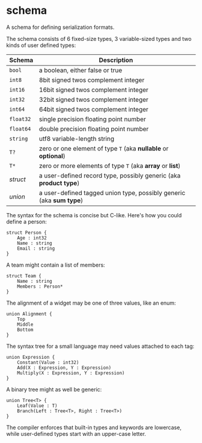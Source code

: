 schema
======

A schema for defining serialization formats.

The schema consists of 6 fixed-size types, 3 variable-sized types and two kinds of user defined types:

Schema   | Description
------   | -----------
`bool`   | a boolean, either false or true
`int8`   | 8bit signed twos complement integer
`int16`  | 16bit signed twos complement integer
`int32`  | 32bit signed twos complement integer
`int64`  | 64bit signed twos complement integer
`float32`| single precision floating point number
`float64`| double precision floating point number
`string` | utf8 variable-length string
`T?`     | zero or one element of type `T` (aka **nullable** or **optional**)
`T*`     | zero or more elements of type `T` (aka **array** or **list**)
*struct* | a user-defined record type, possibly generic (aka **product type**)
*union*  | a user-defined tagged union type, possibly generic (aka **sum type**)

The syntax for the schema is concise but C-like. Here's how you could define a person:

    struct Person {
        Age : int32
        Name : string
        Email : string
    }
    
A team might contain a list of members:

    struct Team {
        Name : string
        Members : Person*
    }
    
The alignment of a widget may be one of three values, like an enum:

    union Alignment {
        Top
        Middle
        Bottom
    }
    
The syntax tree for a small language may need values attached to each tag:

    union Expression {
        Constant(Value : int32)
        Add(X : Expression, Y : Expression)
        Multiply(X : Expression, Y : Expression)
    }

A binary tree might as well be generic:

    union Tree<T> {
        Leaf(Value : T)
        Branch(Left : Tree<T>, Right : Tree<T>)
    }
    
The compiler enforces that built-in types and keywords are lowercase, while user-defined types start with an upper-case letter.
